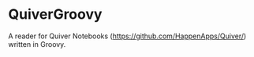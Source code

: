 # QuiverGroovy
A reader for Quiver Notebooks (https://github.com/HappenApps/Quiver/) written in Groovy.
